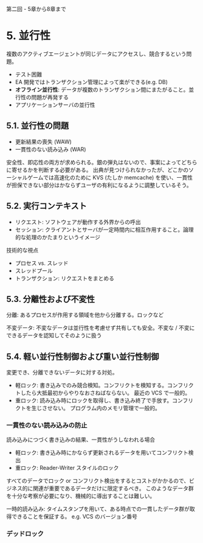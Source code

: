 第二回 - 5章から8章まで

# 5. 並行性

複数のアクティブエージェントが同じデータにアクセスし、競合するという問題。

- テスト困難
- EA 開発ではトランザクション管理によって楽ができる(e.g. DB)
- **オフライン並行性**: データが複数のトランザクション間にまたがること。並行性の問題が再発する
- アプリケーションサーバの並行性

## 5.1. 並行性の問題

- 更新結果の喪失 (WAW)
- 一貫性のない読み込み (WAR)

安全性、即応性の両方が求められる。銀の弾丸はないので、事案によってどちらに寄せるかを判断する必要がある。
出典が見つけられなかったが、どこかのソーシャルゲームでは高速化のために KVS (たしか memcache) を使い、一貫性が担保できない部分はかならずユーザの有利になるように調整しているそう。

## 5.2. 実行コンテキスト

- リクエスト: ソフトウェアが動作する外界からの呼出
- セッション: クライアントとサーバが一定時間内に相互作用すること。論理的な処理のかたまりというイメージ

技術的な視点

- プロセス vs. スレッド
- スレッドプール
- トランザクション: リクエストをまとめる

## 5.3. 分離性および不変性

分離: あるプロセスが作用する領域を他から分離する。ロックなど

不変データ: 不変なデータは並行性を考慮せず共有しても安全。不変な / 不変にできるデータを認知してそのように扱う

## 5.4. 軽い並行性制御および重い並行性制御

変更でき、分離できないデータに対する対処。

- 軽ロック: 書き込みでのみ競合検知。コンフリクトを検知する。コンフリクトしたら大抵最初からやりなおさねばならない。
  最近の VCS で一般的。
- 重ロック: 読み込み時にロックを取得し、書き込み終了で手放す。コンフリクトを生じさせない。
  プログラム内のメモリ管理で一般的。

### 一貫性のない読み込みの防止

読み込みにつづく書き込みの結果、一貫性がうしなわれる場合

- 軽ロック: 書き込み時にかならず更新されるデータを用いてコンフリクト検出
- 重ロック: Reader-Writer スタイルのロック

すべてのデータでロック or コンフリクト検出をするとコストがかかるので、ビジネス的に関連が重要であるデータだけに限定するべき。
このようなデータ群を十分な考察が必要になり、機械的に導出することは難しい。

一時的読み込み: タイムスタンプを用いて、ある時点での一貫したデータ群が取得できることを保証する。
e.g. VCS のバージョン番号

### デッドロック

